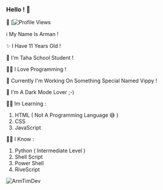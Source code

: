 ### Hello ! 👋
🤖 [![Profile Views](https://gpvc.arturio.dev/ArmTimDev)

ℹ My Name Is Arman !

✨ I Have 11 Years Old !

🏫 I'm Taha School Student !

👨‍💻 I Love Programming !

🐍 Currently I'm Working On Something Special Named Vippy !

🌙 I'm A Dark Mode Lover ;-)

👨‍🎓 Im Learning :
1. HTML ( Not A Programming Language 😅 )
2. CSS
3. JavaScript 

👨‍🏫 I Know :
1. Python ( Intermediate Level )
2. Shell Script
3. Power Shell
4. RiveScript


<p align="center">&nbsp;<img align="left" src="https://github-readme-stats.vercel.app/api?username=ArmTimDev&theme=algolia&show_icons=true" alt="ArmTimDev"/></p>
